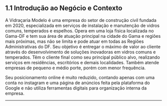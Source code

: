## 1.1 Introdução ao Negócio e Contexto

A Vidraçaria Modelo é uma empresa do setor de construção civil fundada em 2020,
especializada em serviços de instalação e manutenção de vidros comuns, temperados e
espelhos. Opera em uma loja física localizada no Gama-DF e tem sua área de atuação
principal na cidade do Gama e regiões mais próximas, mas não se limita e pode atuar em
todas as Regiões Administrativas do DF. Seu objetivo é entregar o máximo de valor ao
cliente através do desenvolvimento de soluções inovadoras em vidros comuns e
temperados. Têm o cliente final como seu principal público alvo, realizando serviços em
residências, escritórios e demais localidades. Também atende empresas de pequeno e médio
porte, porém com menor frequência.

Seu posicionamento online é muito reduzido, contando apenas com uma conta no instagram
e uma página de anúncios feita pela plataforma do Google e não utiliza ferramentas digitais
para organização interna da empresa.

---